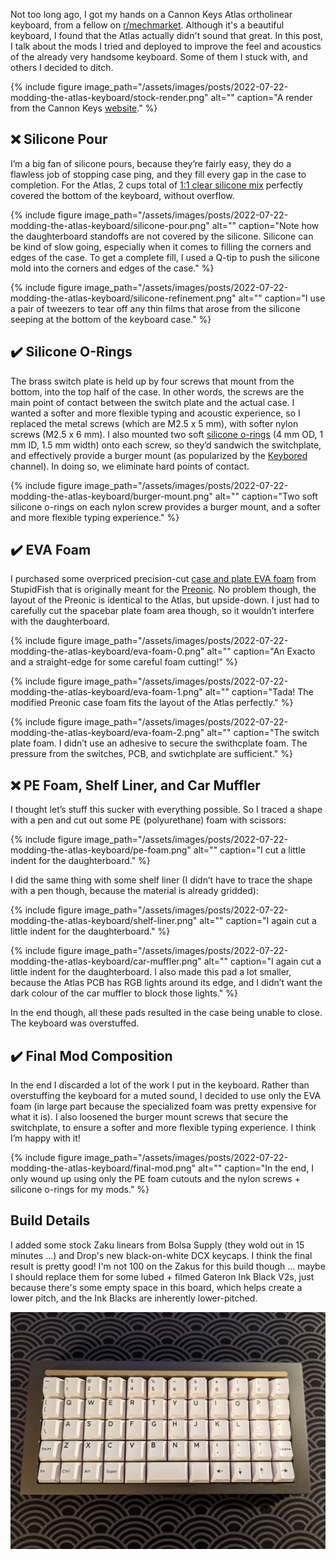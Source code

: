 Not too long ago, I got my hands on a Cannon Keys Atlas ortholinear keyboard, from a fellow on [r/mechmarket](https://www.reddit.com/r/mechmarket/). Although it's a beautiful keyboard, I found that the Atlas actually didn't sound that great. In this post, I talk about the mods I tried and deployed to improve the feel and acoustics of the already very handsome keyboard. Some of them I stuck with, and others I decided to ditch. 

{% include figure image_path="/assets/images/posts/2022-07-22-modding-the-atlas-keyboard/stock-render.png" alt="" caption="A render from the Cannon Keys [website](https://cannonkeys.com/products/gb-atlas-keyboard)." %}

## :x: Silicone Pour
I’m a big fan of silicone pours, because they’re fairly easy, they do a flawless job of stopping case ping, and they fill every gap in the case to completion. For the Atlas, 2 cups total of [1:1 clear silicone mix](https://www.amazon.com/gp/product/B07V5FFPWC/ref=ppx_yo_dt_b_search_asin_title?ie=UTF8&psc=1) perfectly covered the bottom of the keyboard, without overflow. 

{% include figure image_path="/assets/images/posts/2022-07-22-modding-the-atlas-keyboard/silicone-pour.png" alt="" caption="Note how the daughterboard standoffs are not covered by the silicone. Silicone can be kind of slow going, especially when it comes to filling the corners and edges of the case. To get a complete fill, I used a Q-tip to push the silicone mold into the corners and edges of the case." %}

{% include figure image_path="/assets/images/posts/2022-07-22-modding-the-atlas-keyboard/silicone-refinement.png" alt="" caption="I use a pair of tweezers to tear off any thin films that arose from the silicone seeping at the bottom of the keyboard case." %}

## :heavy_check_mark: Silicone O-Rings
The brass switch plate is held up by four screws that mount from the bottom, into the top half of the case. In other words, the screws are the main point of contact between the switch plate and the actual case. I wanted a softer and more flexible typing and acoustic experience, so I replaced the metal screws (which are M2.5 x 5 mm), with softer nylon screws (M2.5 x 6 mm). I also mounted two soft [silicone o-rings](https://www.amazon.com/gp/product/B082SVFWCS/ref=ppx_yo_dt_b_search_asin_title?ie=UTF8&psc=1) (4 mm OD, 1 mm ID, 1.5 mm width) onto each screw, so they’d sandwich the switchplate, and effectively provide a burger mount (as popularized by the [Keybored](https://www.youtube.com/c/Keybored) channel). In doing so, we eliminate hard points of contact. 

{% include figure image_path="/assets/images/posts/2022-07-22-modding-the-atlas-keyboard/burger-mount.png" alt="" caption="Two soft silicone o-rings on each nylon screw provides a burger mount, and a softer and more flexible typing experience." %}

## :heavy_check_mark: EVA Foam
I purchased some overpriced precision-cut [case and plate EVA foam](https://stupidfish.design/products/preonic-v3-case-and-plate-foam-set) from StupidFish that is originally meant for the [Preonic](https://olkb.com/collections/preonic). No problem though, the layout of the Preonic is identical to the Atlas, but upside-down. I just had to carefully cut the spacebar plate foam area though, so it wouldn’t interfere with the daughterboard. 

{% include figure image_path="/assets/images/posts/2022-07-22-modding-the-atlas-keyboard/eva-foam-0.png" alt="" caption="An Exacto and a straight-edge for some careful foam cutting!" %}

{% include figure image_path="/assets/images/posts/2022-07-22-modding-the-atlas-keyboard/eva-foam-1.png" alt="" caption="Tada! The modified Preonic case foam fits the layout of the Atlas perfectly." %}

{% include figure image_path="/assets/images/posts/2022-07-22-modding-the-atlas-keyboard/eva-foam-2.png" alt="" caption="The switch plate foam. I didn’t use an adhesive to secure the swithcplate foam. The pressure from the switches, PCB, and swtichplate are sufficient." %}

## :x: PE Foam, Shelf Liner, and Car Muffler
I thought let’s stuff this sucker with everything possible. So I traced a shape with a pen and cut out some PE (polyurethane) foam with scissors:

{% include figure image_path="/assets/images/posts/2022-07-22-modding-the-atlas-keyboard/pe-foam.png" alt="" caption="I cut a little indent for the daughterboard." %}

I did the same thing with some shelf liner (I didn’t have to trace the shape with a pen though, because the material is already gridded): 

{% include figure image_path="/assets/images/posts/2022-07-22-modding-the-atlas-keyboard/shelf-liner.png" alt="" caption="I again cut a little indent for the daughterboard." %}

{% include figure image_path="/assets/images/posts/2022-07-22-modding-the-atlas-keyboard/car-muffler.png" alt="" caption="I again cut a little indent for the daughterboard. I also made this pad a lot smaller, because the Atlas PCB has RGB lights around its edge, and I didn’t want the dark colour of the car muffler to block those lights." %}

In the end though, all these pads resulted in the case being unable to close. The keyboard was overstuffed.

## :heavy_check_mark: Final Mod Composition
In the end I discarded a lot of the work I put in the keyboard. Rather than overstuffing the keyboard for a muted sound, I decided to use only the EVA foam (in large part because the specialized foam was pretty expensive for what it is). I also loosened the burger mount screws that secure the switchplate, to ensure a softer and more flexible typing experience. I think I’m happy with it! 

{% include figure image_path="/assets/images/posts/2022-07-22-modding-the-atlas-keyboard/final-mod.png" alt="" caption="In the end, I only wound up using only the PE foam cutouts and the nylon screws + silicone o-rings for my mods." %}

## Build Details
I added some stock Zaku linears from Bolsa Supply (they wold out in 15 minutes ...) and Drop's new black-on-white DCX keycaps. I think the final result is pretty good! I'm not 100 on the Zakus for this build though ... maybe I should replace them for some lubed + filmed Gateron Ink Black V2s, just because there's some empty space in this board, which helps create a lower pitch, and the Ink Blacks are inherently lower-pitched. 

![](/assets/images/posts/2022-07-22-modding-the-atlas-keyboard/final.jpg)